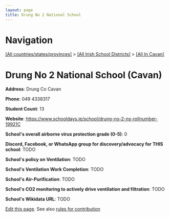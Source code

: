 ```yaml
---
layout: page
title: Drung No 2 National School
---
```

# Navigation

[[All countries/states/provinces]](../../..) > [[All Irish School Districts]](../..) > [[All In Cavan]](..)

# Drung No 2 National School (Cavan)

**Address**: Drung Co Cavan

**Phone**: 049 4338317

**Student Count**: 13

**Website**: <https://www.schooldays.ie/school/drung-no-2-ns-rollnumber-19921C>

**School's overall airborne virus protection grade (0-5)**: 0

**Discord, Facebook, or WhatsApp group for discovery/advocacy for THIS school**: TODO

**School's policy on Ventilation**: TODO

**School's Ventilation Work Completion**: TODO

**School's Air-Purification**: TODO

**School's CO2 monitoring to actively drive ventilation and filtration**: TODO

**School's Wikidata URL**: TODO


[Edit this page](https://github.com/ventilate-schools/Ireland/edit/main/./Cavan/Drung_No_2_National_School.md). See also [rules for contribution](../../../contribution-rules/)